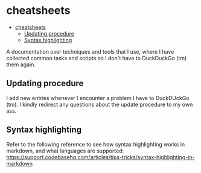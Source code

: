 # cheatsheets
<!--ts-->
   * [cheatsheets](README.md#cheatsheets)
      * [Updating procedure](README.md#updating-procedure)
      * [Syntax highlighting](README.md#syntax-highlighting)

<!-- Added by: runner, at: Thu Feb 18 17:54:17 UTC 2021 -->

<!--te-->

A documentation over techniques and tools that I use, where I have collected common tasks and scripts so I don't have to DuckDuckGo (tm) them again.

## Updating procedure

I add new entries whenever I encounter a problem I have to DuckDUckGo (tm). I kindly redirect any questions about the update procedure to my own ass.

## Syntax highlighting

Refer to the following reference to see how syntax highlighting works in markdown, and what languages are supported: https://support.codebasehq.com/articles/tips-tricks/syntax-highlighting-in-markdown
